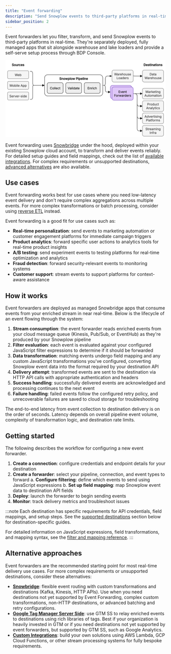 ```yaml
---
title: "Event forwarding"
description: "Send Snowplow events to third-party platforms in real-time using Snowplows's managed event forwarding solution with built-in filtering, field mapping, and JavaScript transformations."
sidebar_position: 2
---
```


Event forwarders let you filter, transform, and send Snowplow events to third-party platforms in real-time. They're separately deployed, fully managed apps that sit alongside warehouse and lake loaders and provide a self-serve setup process through BDP Console.

![](./images/event-forwarding-diagram.drawio.svg)

Event forwarding uses [Snowbridge](/docs/destinations/forwarding-events/snowbridge/index.md) under the hood, deployed within your existing Snowplow cloud account, to transform and deliver events reliably. For detailed setup guides and field mappings, check out the list of [available integrations](/docs/destinations/forwarding-events/integrations/index.md). For complex requirements or unsupported destinations, [advanced alternatives](#alternative-approaches) are also available.

## Use cases

Event forwarding works best for use cases where you need low-latency event delivery and don't require complex aggregations across multiple events. For more complex transformations or batch processing, consider using [reverse ETL](/docs/destinations/reverse-etl/) instead. 

Event forwarding is a good fit for use cases such as:

- **Real-time personalization**: send events to marketing automation or customer engagement platforms for immediate campaign triggers
- **Product analytics**: forward specific user actions to analytics tools for real-time product insights
- **A/B testing**: send experiment events to testing platforms for real-time optimization and analytics
- **Fraud detection**: forward security-relevant events to monitoring systems
- **Customer support**: stream events to support platforms for context-aware assistance

## How it works

Event forwarders are deployed as managed Snowbridge apps that consume events from your enriched stream in near real-time. Below is the lifecycle of an event flowing through the system:

1. **Stream consumption**: the event forwarder reads enriched events from your cloud message queue (Kinesis, Pub/Sub, or EventHub) as they're produced by your Snowplow pipeline
2. **Filter evaluation**: each event is evaluated against your configured JavaScript filter expressions to determine if it should be forwarded
3. **Data transformation**: matching events undergo field mapping and any custom JavaScript transformations you've configured, converting Snowplow event data into the format required by your destination API
4. **Delivery attempt**: transformed events are sent to the destination via HTTP API calls with appropriate authentication and headers
5. **Success handling**: successfully delivered events are acknowledged and processing continues to the next event
6. **Failure handling**: failed events follow the configured retry policy, and unrecoverable failures are saved to cloud storage for troubleshooting

The end-to-end latency from event collection to destination delivery is on the order of seconds. Latency depends on overall pipeline event volume, complexity of transformation logic, and destination rate limits.

## Getting started

The following describes the workflow for configuring a new event forwarder.

1. **Create a connection**: configure credentials and endpoint details for your destination
2. **Create a forwarder**: select your pipeline, connection, and event types to forward
    a. **Configure filtering**: define which events to send using JavaScript expressions
    b. **Set up field mapping**: map Snowplow event data to destination API fields
5. **Deploy**: launch the forwarder to begin sending events
6. **Monitor**: track delivery metrics and troubleshoot issues

:::note
Each destination has specific requirements for API credentials, field mappings, and setup steps. See the [supported destinations](#supported-destinations) section below for destination-specific guides.

For detailed information on JavaScript expressions, field transformations, and mapping syntax, see the [filter and mapping reference](/docs/destinations/forwarding-events/reference/index.md).
:::

## Alternative approaches

Event forwarders are the recommended starting point for most real-time delivery use cases. For more complex requirements or unsupported destinations, consider these alternatives:

- **[Snowbridge](/docs/destinations/forwarding-events/snowbridge/index.md)**: flexible event routing with custom transformations and destinations (Kafka, Kinesis, HTTP APIs). Use when you need destinations not yet supported by Event Forwarding, complex custom transformations, non-HTTP destinations, or advanced batching and retry configurations.
- **[Google Tag Manager Server Side](/docs/destinations/forwarding-events/google-tag-manager-server-side/index.md)**: use GTM SS to relay enriched events to destinations using rich libraries of tags. Best if your organization is heavily invested in GTM or if you need destinations not yet supported by event forwarders, but supported by GTM SS, such as Google Analytics.
- **[Custom Integrations](/docs/destinations/forwarding-events/custom-integrations/index.md)**: build your own solutions using AWS Lambda, GCP Cloud Functions, or other stream processing systems for fully bespoke requirements.
